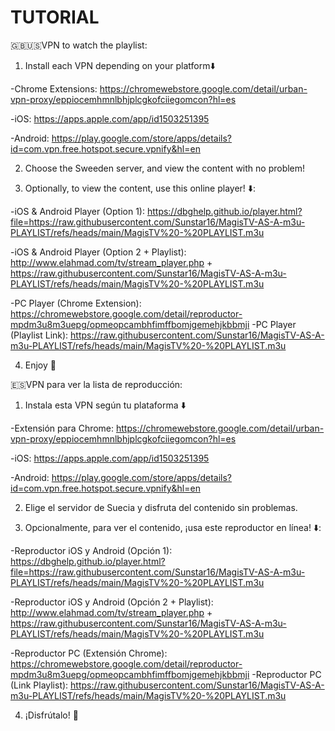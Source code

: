 # TUTORIAL
🇬🇧🇺🇸VPN to watch the playlist:

1. Install each VPN depending on your platform⬇️

-Chrome Extensions: https://chromewebstore.google.com/detail/urban-vpn-proxy/eppiocemhmnlbhjplcgkofciiegomcon?hl=es

-iOS: https://apps.apple.com/app/id1503251395

-Android: https://play.google.com/store/apps/details?id=com.vpn.free.hotspot.secure.vpnify&hl=en

2. Choose the Sweeden server, and view the content with no problem!

3. Optionally, to view the content, use this online player! ⬇️: 

-iOS & Android Player (Option 1):  https://dbghelp.github.io/player.html?file=https://raw.githubusercontent.com/Sunstar16/MagisTV-AS-A-m3u-PLAYLIST/refs/heads/main/MagisTV%20-%20PLAYLIST.m3u

-iOS & Android Player (Option 2 + Playlist): http://www.elahmad.com/tv/stream_player.php + https://raw.githubusercontent.com/Sunstar16/MagisTV-AS-A-m3u-PLAYLIST/refs/heads/main/MagisTV%20-%20PLAYLIST.m3u

-PC Player (Chrome Extension): https://chromewebstore.google.com/detail/reproductor-mpdm3u8m3uepg/opmeopcambhfimffbomjgemehjkbbmji
-PC Player (Playlist Link): https://raw.githubusercontent.com/Sunstar16/MagisTV-AS-A-m3u-PLAYLIST/refs/heads/main/MagisTV%20-%20PLAYLIST.m3u

4. Enjoy 🍿


🇪🇸VPN para ver la lista de reproducción:

1. Instala esta VPN según tu plataforma ⬇️

-Extensión para Chrome: https://chromewebstore.google.com/detail/urban-vpn-proxy/eppiocemhmnlbhjplcgkofciiegomcon?hl=es

-iOS: https://apps.apple.com/app/id1503251395

-Android: https://play.google.com/store/apps/details?id=com.vpn.free.hotspot.secure.vpnify&hl=en

2. Elige el servidor de Suecia y disfruta del contenido sin problemas.

3. Opcionalmente, para ver el contenido, ¡usa este reproductor en línea! ⬇️:

-Reproductor iOS y Android (Opción 1): https://dbghelp.github.io/player.html?file=https://raw.githubusercontent.com/Sunstar16/MagisTV-AS-A-m3u-PLAYLIST/refs/heads/main/MagisTV%20-%20PLAYLIST.m3u

-Reproductor iOS y Android (Opción 2 + Playlist): http://www.elahmad.com/tv/stream_player.php + https://raw.githubusercontent.com/Sunstar16/MagisTV-AS-A-m3u-PLAYLIST/refs/heads/main/MagisTV%20-%20PLAYLIST.m3u

-Reproductor PC (Extensión Chrome): https://chromewebstore.google.com/detail/reproductor-mpdm3u8m3uepg/opmeopcambhfimffbomjgemehjkbbmji
-Reproductor PC (Link Playlist): https://raw.githubusercontent.com/Sunstar16/MagisTV-AS-A-m3u-PLAYLIST/refs/heads/main/MagisTV%20-%20PLAYLIST.m3u

4. ¡Disfrútalo! 🍿
